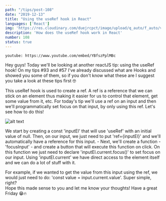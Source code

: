 ```yaml
---
path: "/tips/post-108"
date: "2019-12-13"
title: "Using the useRef hook in React"
languages: ['React']
img: 'https://res.cloudinary.com/duejrcpct/image/upload/q_auto/f_auto/v1587329633/tips/108-1_h2wupp.png'
description: 'How does the useRef hook work in React'
number: 108
status: true
---
```


`youtube: https://www.youtube.com/embed/YBfszPplMBc`

Hey guys! Today we'll be looking at another reactJS tip: using the useRef hook! On my tips #93 and #57 I've already discussed what are Hooks and showed you some of them, so if you don't know what these are I suggest you take a look at these tips first 🤓

This useRef hook is used to create a ref. A ref is a reference that we can stick on an element thus making it easier for us to control that element, get some value from it, etc. For today's tip we'll use a ref on an input and then we'll programmatically set focus on that input, by only using this ref. Let's see how to do this!

![alt text](https://res.cloudinary.com/duejrcpct/image/upload/q_auto/f_auto/v1587329633/tips/108-3_com0do.png "React useRef")

We start by creating a const 'inputEl' that will use 'useRef' with an initial value of null. Then, on our input, we just need to put 'ref={inputEl}' and we'll automatically have a reference for this input. -
Next, we'll create a function - 'focusInput' - and create a button that will execute this function on click. On this function we just need to declare 'inputEl.current.focus()' to set focus on our input. Using 'inputEl.current' we have direct access to the element itself and we can do a lot of stuff with it.

For example, if we wanted to get the value from this input using the ref, we would just need to do: 'const value = input.current.value'. Super simple, right?  
Hope this made sense to you and let me know your thoughts! Have a great Friday 😁🔥